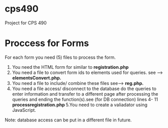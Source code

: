 # cps490
Project for CPS 490

<h1> Proccess for Forms </h1>

For each form you need (5) files to process the form.

1. You need the HTML form for similar to <b> registration.php </b>
2. You need a file to convert form ids to elements used for queries. see -->  <b> elementsConvert.php.</b>
3. You need a file to include/ combine these files see-->   <b> reg.php.</b>
4. You need a file access/ disconnect to the database do the
queries to enter information and transfer to a different page after processing
the queries and ending the function(s).see (for DB connection) lines 4- 11  <b>  processregistration.php </b> 
5.You need to create a valiadator using JavaScript.

Note: database access can be put in a different file in future.

